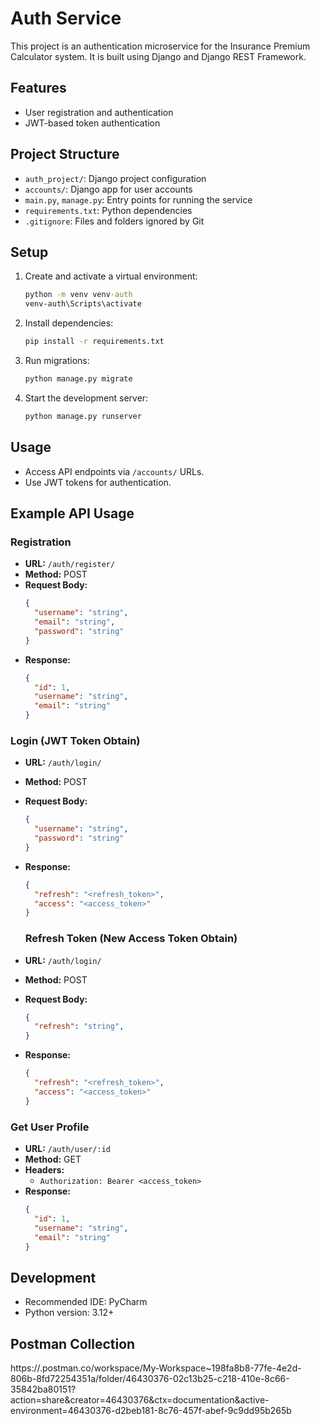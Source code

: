 # Auth Service

This project is an authentication microservice for the Insurance Premium Calculator system. It is built using Django and Django REST Framework.

## Features
- User registration and authentication
- JWT-based token authentication

## Project Structure
- `auth_project/`: Django project configuration
- `accounts/`: Django app for user accounts
- `main.py`, `manage.py`: Entry points for running the service
- `requirements.txt`: Python dependencies
- `.gitignore`: Files and folders ignored by Git

## Setup
1. Create and activate a virtual environment:
   ```cmd
   python -m venv venv-auth
   venv-auth\Scripts\activate
   ```
2. Install dependencies:
   ```cmd
   pip install -r requirements.txt
   ```
3. Run migrations:
   ```cmd
   python manage.py migrate
   ```
4. Start the development server:
   ```cmd
   python manage.py runserver
   ```

## Usage
- Access API endpoints via `/accounts/` URLs.
- Use JWT tokens for authentication.

## Example API Usage

### Registration
- **URL:** `/auth/register/`
- **Method:** POST
- **Request Body:**
  ```json
  {
    "username": "string",
    "email": "string",
    "password": "string"
  }
  ```
- **Response:**
  ```json
  {
    "id": 1,
    "username": "string",
    "email": "string"
  }
  ```

### Login (JWT Token Obtain)
- **URL:** `/auth/login/`
- **Method:** POST
- **Request Body:**
  ```json
  {
    "username": "string",
    "password": "string"
  }
  ```
- **Response:**
  ```json
  {
    "refresh": "<refresh_token>",
    "access": "<access_token>"
  }
  ```

  ### Refresh Token (New Access Token Obtain)
- **URL:** `/auth/login/`
- **Method:** POST
- **Request Body:**
  ```json
  {
    "refresh": "string",
  }
  ```
- **Response:**
  ```json
  {
    "refresh": "<refresh_token>",
    "access": "<access_token>"
  }
  ```

### Get User Profile
- **URL:** `/auth/user/:id`
- **Method:** GET
- **Headers:**
  - `Authorization: Bearer <access_token>`
- **Response:**
  ```json
  {
    "id": 1,
    "username": "string",
    "email": "string"
  }
  ```

## Development
- Recommended IDE: PyCharm
- Python version: 3.12+

## Postman Collection
https://.postman.co/workspace/My-Workspace~198fa8b8-77fe-4e2d-806b-8fd72254351a/folder/46430376-02c13b25-c218-410e-8c66-35842ba80151?action=share&creator=46430376&ctx=documentation&active-environment=46430376-d2beb181-8c76-457f-abef-9c9dd95b265b
